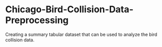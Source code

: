 # Chicago-Bird-Collision-Data-Preprocessing
Creating a summary tabular dataset that can be used to analyze the bird collision data.
